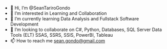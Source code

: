 - 👋 Hi, I’m @SeanTariroGondo
- 👀 I’m interested in Learning and Collaboration
- 🌱 I’m currently learning Data Analysis and Fullstack Software Development
- 💞️ I’m looking to collaborate on C#, Python, Databases, SQL Server Data Tools (ELT) SSAS, SSRS, SSIS, PowerBI, Tableau
- 📫 How to reach me sean.gondo@gmail.com

<!---
SeanTariroGondo/SeanTariroGondo is a ✨ special ✨ repository because its `README.md` (this file) appears on your GitHub profile.
You can click the Preview link to take a look at your changes.
--->
